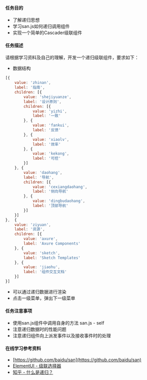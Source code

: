 #### 任务目的
- 了解递归思想
- 学习san.js如何递归调用组件
- 实现一个简单的Cascader级联组件

#### 任务描述
请根据学习资料及自己的理解，开发一个递归级联组件，要求如下：

- 数据结构
```js
[{
    value: 'zhinan',
    label: '指南',
    children: [{
        value: 'shejiyuanze',
        label: '设计原则',
        children: [{
            value: 'yizhi',
            label: '一致'
        }, {
            value: 'fankui',
            label: '反馈'
        }, {
            value: 'xiaolv',
            label: '效率'
        }, {
            value: 'kekong',
            label: '可控'
        }]
    }, {
        value: 'daohang',
        label: '导航',
        children: [{
            value: 'cexiangdaohang',
            label: '侧向导航'
        }, {
            value: 'dingbudaohang',
            label: '顶部导航'
        }]
    }]
},  {
    value: 'ziyuan',
    label: '资源',
    children: [{
        value: 'axure',
        label: 'Axure Components'
    }, {
        value: 'sketch',
        label: 'Sketch Templates'
    }, {
        value: 'jiaohu',
        label: '组件交互文档'
    }]
}]
```

- 可以通过递归数据进行渲染
- 点击一级菜单，弹出下一级菜单

#### 任务注意事项
- 使用san.js组件中调用自身的方法 san.js - self
- 注意递归数据时的性能问题
- 注意递归组件向上派发事件以及接收事件时的处理

#### 在线学习参考资料
- [https://github.com/baidu/san](https://github.com/baidu/san)
- [ElementUI - 级联选择器](https://element.eleme.cn/#/zh-CN/component/cascader#cascader-ji-lian-xuan-ze-qi)
- [知乎 - 什么是递归？](https://www.zhihu.com/question/20507130)